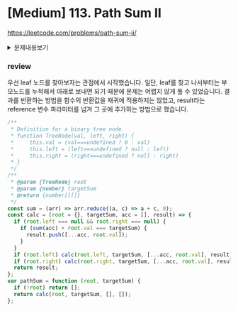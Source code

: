 # [Medium] 113. Path Sum II

https://leetcode.com/problems/path-sum-ii/

<details>
<summary>문제내용보기</summary>

### 이진 트리의 `root`와 정수  `targetSum`이 주어지면, 각 경로의 합이 `targetSum`과 같은 모든 루트 대 리프 경로를 반환합니다.

`leaf`은 아이가 없는 노드다.

#### 예시 1

![](https://assets.leetcode.com/uploads/2021/01/18/pathsumii1.jpg)

```
Input: root = [5,4,8,11,null,13,4,7,2,null,null,5,1], targetSum = 22
Output: [[5,4,11,2],[5,8,4,5]]
```

#### 예시 2

![](https://assets.leetcode.com/uploads/2021/01/18/pathsum2.jpg)

```
Input: root = [1,2,3], targetSum = 5
Output: []
```

#### 예시 3

```
Input: root = [1,2], targetSum = 0
Output: []
```

Constraints:

- The number of nodes in the tree is in the range `[0, 5000]`.
- `-1000 <= Node.val <= 1000`
- `-1000 <= targetSum <= 1000`

- The number of nodes in `head` is in the range `[0, 2 * 104]`.
- `-10^5 <= Node.val <= 10^5`

</details>

### review

우선 leaf 노드를 찾아보자는 관점에서 시작했습니다. 일단, leaf를 찾고 나서부터는 부모노드를 누적해서 아래로 보내면 되기 때문에 문제는 어렵지 않게 풀 수 있었습니다.
결과를 반환하는 방법을 함수의 반환값을 재귀에 적용하지는 않았고, result라는 reference 변수 파라미터를 넘겨 그 곳에 추가하는 방법으로 했습니다.

```javascript
/**
 * Definition for a binary tree node.
 * function TreeNode(val, left, right) {
 *     this.val = (val===undefined ? 0 : val)
 *     this.left = (left===undefined ? null : left)
 *     this.right = (right===undefined ? null : right)
 * }
 */
/**
 * @param {TreeNode} root
 * @param {number} targetSum
 * @return {number[][]}
 */
const sum = (arr) => arr.reduce((a, c) => a + c, 0);
const calc = (root = {}, targetSum, acc = [], result) => {
  if (root.left === null && root.right === null) {
    if (sum(acc) + root.val === targetSum) {
      result.push([...acc, root.val]);
    }
  }
  if (root.left) calc(root.left, targetSum, [...acc, root.val], result);
  if (root.right) calc(root.right, targetSum, [...acc, root.val], result);
  return result;
};
var pathSum = function (root, targetSum) {
  if (!root) return [];
  return calc(root, targetSum, [], []);
};
```
